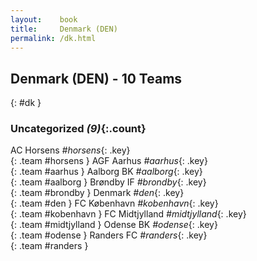 ```yaml
---
layout:    book
title:     Denmark (DEN)
permalink: /dk.html
---
```


## Denmark (DEN) - 10 Teams
{: #dk }





### Uncategorized _(9)_{:.count}

AC Horsens _#horsens_{: .key} <br>
{: .team #horsens }
AGF Aarhus _#aarhus_{: .key} <br>
{: .team #aarhus }
Aalborg BK _#aalborg_{: .key} <br>
{: .team #aalborg }
Brøndby IF _#brondby_{: .key} <br>
{: .team #brondby }
Denmark _#den_{: .key} <br>
{: .team #den }
FC København _#kobenhavn_{: .key} <br>
{: .team #kobenhavn }
FC Midtjylland _#midtjylland_{: .key} <br>
{: .team #midtjylland }
Odense BK _#odense_{: .key} <br>
{: .team #odense }
Randers FC _#randers_{: .key} <br>
{: .team #randers }


 
